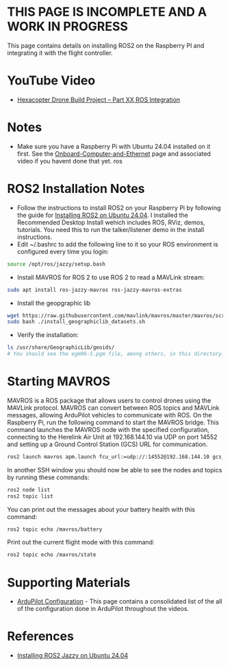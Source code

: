 # THIS PAGE IS INCOMPLETE AND A WORK IN PROGRESS

This page contains details on installing ROS2 on the Raspberry PI and integrating it with the flight controller.

# YouTube Video
- [Hexacopter Drone Build Project – Part XX ROS Integration](https://youtu.be/XXX)

# Notes
- Make sure you have a Raspberry Pi with Ubuntu 24.04 installed on it first. See the [Onboard-Computer-and-Ethernet](../10-Onboard-Computer-and-Ethernet/Onboard-Computer-and-Ethernet.md) page and associated video if you havent done that yet.
ros

# ROS2 Installation Notes
- Follow the instructions to install ROS2 on your Raspberry Pi by following the guide for [Installing ROS2 on Ubuntu 24.04](https://docs.ros.org/en/jazzy/Installation/Ubuntu-Install-Debs.html). I installed the Recommended Desktop Install wehich includes ROS, RViz, demos, tutorials. You need this to run the talker/listener demo in the install instructions.
- Edit ~/.bashrc to add the following line to it so your ROS environment is configured every time you login:
```sh
source /opt/ros/jazzy/setup.bash
```
- Install MAVROS for ROS 2 to use ROS 2 to read a MAVLink stream:
```sh
sudo apt install ros-jazzy-mavros ros-jazzy-mavros-extras
```
- Install the geopgraphic lib
```sh
wget https://raw.githubusercontent.com/mavlink/mavros/master/mavros/scripts/install_geographiclib_datasets.sh
sudo bash ./install_geographiclib_datasets.sh
```
- Verify the installation:
```sh
ls /usr/share/GeographicLib/geoids/
# You should see the egm96-5.pgm file, among others, in this directory.
```

# Starting MAVROS
MAVROS is a ROS package that allows users to control drones using the MAVLink protocol. MAVROS can convert between ROS topics and MAVLink messages, allowing ArduPilot vehicles to communicate with ROS.
On the Raspberry Pi, run the following command to start the MAVROS bridge. This command launches the MAVROS node with the specified configuration, connecting to the Herelink Air Unit at 192.168.144.10 via UDP on port 14552 and setting up a Ground Control Station (GCS) URL for communication.
```sh
ros2 launch mavros apm.launch fcu_url:=udp://:14552@192.168.144.10 gcs_url:=udp://@
```

In another SSH window you should now be able to see the nodes and topics by running these commands:
```sh
ros2 node list
ros2 topic list
```

You can print out the messages about your battery health with this command:
```sh
ros2 topic echo /mavros/battery
```

Print out the current flight mode with this command:
```sh
ros2 topic echo /mavros/state
```


# Supporting Materials
- [ArduPilot Configuration](../ArduPilot-Config/ArduPilot-Config.md) - This page contains a consolidated list of the all of the configuration done in ArduPilot throughout the videos.

# References 
- [Installing ROS2 Jazzy on Ubuntu 24.04](https://docs.ros.org/en/jazzy/Installation/Ubuntu-Install-Debs.html)

